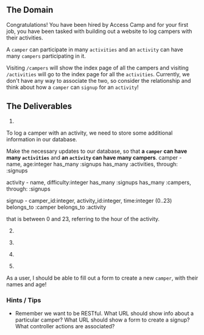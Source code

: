 ## The Domain
Congratulations! You have been hired by Access Camp and for your first job, you have been tasked with building out a website to log campers with their activities.

A `camper` can participate in many `activities` and an `activity` can have many `campers` participating in it.

Visiting `/campers` will show the index page of all the campers and visiting `/activities` will go to the index page for all the `activities`.
Currently, we don't have any way to associate the two, so consider the relationship and think about how a `camper` can `signup` for an `activity`!

## The Deliverables

1. 
To log a camper with an activity, we need to store some additional information in our database. 

Make the necessary updates to our database, so that **a `camper` can have many `activities`** and **an `activity` can have many campers**. 
camper - name, age:integer
has_many :signups
has_many :activities, through: :signups

activity - name, difficulty:integer
has_many :signups
has_many :campers, through: :signups

signup - camper_id:integer, activity_id:integer, time:integer (0..23)
belongs_to :camper
belongs_to :activity

<!-- The `signup` should also include a time (as an integer)  -->
that is between 0 and 23, referring to the hour of the activity.

2. 
<!-- As a user, I should be able to go to the index page of the `campers`  -->

<!-- and click on the names to go to the show page for that `camper`.  -->

<!-- The show page should show the `camper's` name, their age  -->
<!-- and the list of activities that they have signed up for. -->

3. 
<!-- As a user, I should be able to go to the index page of the `activities`  -->

<!-- and click on the name of the activity to go to the show page for that `activity`.  -->

<!-- The show page should show the `activity's` name and its difficulty level. -->

4. 
<!-- As a user, I should be able to fill out a form to create a new `signup` that will associate a `camper` with an `activity`. 

I should be able to choose an existing `activity`, choose an existing `camper` and add a time.  -->

<!-- Upon a successful creation, I should be redirected to the `camper's` show page. -->

5. 
As a user, I should be able to fill out a form to create a new `camper`, with their names and age!

### Hints / Tips

+ Remember we want to be RESTful. What URL should show info about a particular camper? What URL should show a form to create a signup? What controller actions are associated?  
